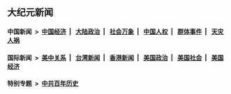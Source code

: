 ## 大纪元新闻

#### 中国新闻 &nbsp;>&nbsp; [中国经济](indexes/ncid283/README.md?12230445) &nbsp;| &nbsp; [大陆政治](indexes/ncid277/README.md?12230445) &nbsp;| &nbsp; [社会万象](indexes/ncid282/README.md?12230445) &nbsp;| &nbsp; [中国人权](indexes/ncid278/README.md?12230445) &nbsp;| &nbsp; [群体事件](indexes/ncid279/README.md?12230445) &nbsp;| &nbsp; [天灾人祸](indexes/ncid280/README.md?12230445)

#### 国际新闻 &nbsp;>&nbsp; [美中关系](indexes/nf1412576/README.md?12230445) &nbsp;| &nbsp; [台湾新闻](indexes/ncid1349361/README.md?12230445) &nbsp;| &nbsp; [香港新闻](indexes/ncid1349362/README.md?12230445) &nbsp;| &nbsp; [美国政治](indexes/ncid1078159/README.md?12230445) &nbsp;| &nbsp; [美国社会](indexes/ncid1078160/README.md?12230445) &nbsp;| &nbsp; [美国经济](indexes/ncid1078158/README.md?12230445)

#### 特别专题 &nbsp;>&nbsp; [中共百年历史](https://github.com/epoch-news/epoch-special/blob/master/README.md?12230445)  
